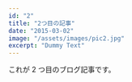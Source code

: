 ```yaml
---
id: "2"
title: "2つ目の記事"
date: "2015-03-02"
image: "/assets/images/pic2.jpg"
excerpt: "Dummy Text"
---
```


これが 2 つ目のブログ記事です。
